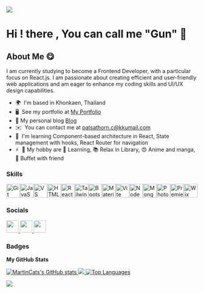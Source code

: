 ![](https://i.pinimg.com/originals/90/70/32/9070324cdfc07c68d60eed0c39e77573.gif)
==============================================================================================================================================
Hi ! there [](https://user-images.githubusercontent.com/18350557/176309783-0785949b-9127-417c-8b55-ab5a4333674e.gif) , You can call me "Gun" 👋
==============================================================================================================================================

About Me 😋
----------------------------------------------------

I am currently studying to become a Frontend Developer, with a particular focus on React.js. I am passionate about creating efficient and user-friendly web applications and am eager to enhance my coding skills and UI/UX design capabilities.

*   🌍  I'm based in Khonkaen, Thailand
*   🖥️  See my portfolio at [My Portfolio](http://web-portfolio-eta-lac.vercel.app)
*   🎃   My personal blog [Blog](https://devza.vercel.app/)
*   ✉️  You can contact me at [patsathorn.c@kkumail.com](mailto:patsathorn.c@kkumail.com)
*   🧠  I'm learning Component-based architecture in React, State management with hooks, React Router for navigation
*   ⚡  🍿 My hobby are 📖 Learning, 📚 Relax in Library, 😍 Anime and manga, 🥘 Buffet with friend

### Skills 
<p align="left">
<a href="https://git-scm.com/" target="_blank" rel="noreferrer"><img src="https://raw.githubusercontent.com/danielcranney/readme-generator/main/public/icons/skills/git-colored.svg" width="36" height="36" alt="Git" /></a><a href="https://developer.mozilla.org/en-US/docs/Web/JavaScript" target="_blank" rel="noreferrer"><img src="https://raw.githubusercontent.com/danielcranney/readme-generator/main/public/icons/skills/javascript-colored.svg" width="36" height="36" alt="JavaScript" /></a><a href="https://code.visualstudio.com/" target="_blank" rel="noreferrer"><img src="https://raw.githubusercontent.com/danielcranney/readme-generator/main/public/icons/skills/visualstudiocode.svg" width="36" height="36" alt="VS Code" /></a><a href="https://developer.mozilla.org/en-US/docs/Glossary/HTML5" target="_blank" rel="noreferrer"><img src="https://raw.githubusercontent.com/danielcranney/readme-generator/main/public/icons/skills/html5-colored.svg" width="36" height="36" alt="HTML5" /></a><a href="https://reactjs.org/" target="_blank" rel="noreferrer"><img src="https://raw.githubusercontent.com/danielcranney/readme-generator/main/public/icons/skills/react-colored.svg" width="36" height="36" alt="React" /></a><a href="https://tailwindcss.com/" target="_blank" rel="noreferrer"><img src="https://raw.githubusercontent.com/danielcranney/readme-generator/main/public/icons/skills/tailwindcss-colored.svg" width="36" height="36" alt="TailwindCSS" /></a><a href="https://getbootstrap.com/" target="_blank" rel="noreferrer"><img src="https://raw.githubusercontent.com/danielcranney/readme-generator/main/public/icons/skills/bootstrap-colored.svg" width="36" height="36" alt="Bootstrap" /></a><a href="https://mui.com/" target="_blank" rel="noreferrer"><img src="https://raw.githubusercontent.com/danielcranney/readme-generator/main/public/icons/skills/materialui-colored.svg" width="36" height="36" alt="Material UI" /></a><a href="https://vitejs.dev/" target="_blank" rel="noreferrer"><img src="https://raw.githubusercontent.com/danielcranney/readme-generator/main/public/icons/skills/vite-colored.svg" width="36" height="36" alt="Vite" /></a><a href="https://nodejs.org/en/" target="_blank" rel="noreferrer"><img src="https://raw.githubusercontent.com/danielcranney/readme-generator/main/public/icons/skills/nodejs-colored.svg" width="36" height="36" alt="NodeJS" /></a><a href="https://www.mongodb.com/" target="_blank" rel="noreferrer"><img src="https://raw.githubusercontent.com/danielcranney/readme-generator/main/public/icons/skills/mongodb-colored.svg" width="36" height="36" alt="MongoDB" /></a><a href="https://www.adobe.com/uk/products/photoshop.html" target="_blank" rel="noreferrer"><img src="https://raw.githubusercontent.com/danielcranney/readme-generator/main/public/icons/skills/photoshop-colored-dark.svg" width="36" height="36" alt="Photoshop" /></a><a href="https://www.adobe.com/uk/products/premiere.html" target="_blank" rel="noreferrer"><img src="https://raw.githubusercontent.com/danielcranney/readme-generator/main/public/icons/skills/premierepro-colored-dark.svg" width="36" height="36" alt="Premiere Pro" /></a><a href="https://wix.com" target="_blank" rel="noreferrer"><img src="https://raw.githubusercontent.com/danielcranney/readme-generator/main/public/icons/skills/wix-colored.svg" width="36" height="36" alt="Wix" /></a>
</p>

### Socials

<p align="left">
    <a href="https://discord.com/users/khunlambo" target="_blank" rel="noreferrer">
        <picture>
            <source media="(prefers-color-scheme: dark)" srcset="https://raw.githubusercontent.com/danielcranney/readme-generator/main/public/icons/socials/discord-dark.svg" />
            <source media="(prefers-color-scheme: light)" srcset="https://raw.githubusercontent.com/danielcranney/readme-generator/main/public/icons/socials/discord.svg" />
            <img src="https://raw.githubusercontent.com/danielcranney/readme-generator/main/public/icons/socials/discord.svg" width="32" height="32" />
        </picture>
    </a>
    <a href="https://www.facebook.com/patsathorn.charoensiri/" target="_blank" rel="noreferrer">
        <picture>
            <source media="(prefers-color-scheme: dark)" srcset="https://raw.githubusercontent.com/danielcranney/readme-generator/main/public/icons/socials/facebook-dark.svg" />
            <source media="(prefers-color-scheme: light)" srcset="https://raw.githubusercontent.com/danielcranney/readme-generator/main/public/icons/socials/facebook.svg" />
            <img src="https://raw.githubusercontent.com/danielcranney/readme-generator/main/public/icons/socials/facebook.svg" width="32" height="32" />
        </picture>
    </a>
    <a href="https://www.github.com/MartinCats" target="_blank" rel="noreferrer">
        <picture>
            <source media="(prefers-color-scheme: dark)" srcset="https://raw.githubusercontent.com/danielcranney/readme-generator/main/public/icons/socials/github-dark.svg" />
            <source media="(prefers-color-scheme: light)" srcset="https://raw.githubusercontent.com/danielcranney/readme-generator/main/public/icons/socials/github.svg" />
            <img src="https://raw.githubusercontent.com/danielcranney/readme-generator/main/public/icons/socials/github.svg" width="32" height="32" />
        </picture>
    </a>
</p>

### Badges

**My GitHub Stats**

<a href="http://www.github.com/MartinCats">
    <img src="https://github-readme-stats.vercel.app/api?username=MartinCats&show_icons=true&hide=&count_private=true&title_color=f97316&text_color=444e59&icon_color=10b981&bg_color=ffffff&hide_border=true&show_icons=true" alt="MartinCats's GitHub stats" />
</a>

<a href="http://www.github.com/MartinCats">
    <img src="https://github-readme-streak-stats.herokuapp.com/?user=MartinCats&stroke=444e59&background=ffffff&ring=f97316&fire=f97316&currStreakNum=444e59&currStreakLabel=f97316&sideNums=444e59&sideLabels=444e59&dates=444e59&hide_border=true" />
</a>

<a href="https://github.com/MartinCats" align="left">
    <img src="https://github-readme-stats.vercel.app/api/top-langs/?username=MartinCats&langs_count=10&title_color=f97316&text_color=444e59&icon_color=10b981&bg_color=ffffff&hide_border=true&locale=en&custom_title=Top%20Languages" alt="Top Languages" />
</a>

![](https://komarev.com/ghpvc/?username=MartinCats&color=orange)

                    
      
